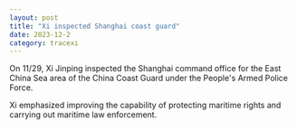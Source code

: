 ```yaml
---
layout: post
title: "Xi inspected Shanghai coast guard"
date: 2023-12-2
category: tracexi
---
```


On 11/29, Xi Jinping inspected the Shanghai command office for the East China Sea area of the China Coast Guard under the People's Armed Police Force.

Xi emphasized improving the capability of protecting maritime rights and carrying out maritime law enforcement.